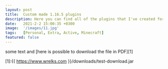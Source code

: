 ```yaml
---
layout: post
title:  Custom made 1.16.5 plugins
description: Here you can find all of the plugins that I've created for Minecraft, all completely free.
date:   2021-2-2 15:00:35 +0300
image:  '/images/11.jpg'
tags:   [Personal, Extra, Active, Minecraft]
featured: false
---
```


some text and [here is possible to download the file in PDF][1]

[1]:{{ https://www.wrelks.com }}/downloads/test-download.jar